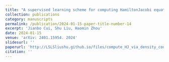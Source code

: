 ```yaml
---
title: "A supervised learning scheme for computing HamiltonJacobi equation via density coupling"
collection: publications
category: manuscripts
permalink: /publication/2024-01-15-paper-title-number-14
excerpt: 'Jianbo Cui, Shu Liu, Haomin Zhou'
date: 2024-01-15
venue: 'arXiv: 2401.15954. 2024'
slidesurl: ''
paperurl: 'http://LSLSliushu.github.io/files/compute_HJ_via_density_coupling.pdf'
citation: ''
---
```

